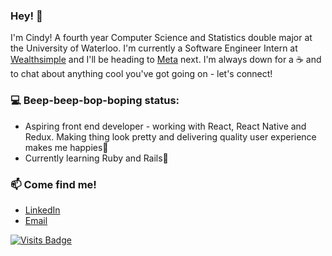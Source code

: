 ### Hey! 👋

<!--
**cindyycheungg/cindyycheungg** is a ✨ _special_ ✨ repository because its `README.md` (this file) appears on your GitHub profile.

Here are some ideas to get you started:

- 🔭 I’m currently working on ...
- 🌱 I’m currently learning ...
- 👯 I’m looking to collaborate on ...
- 🤔 I’m looking for help with ...
- 💬 Ask me about ...
- 📫 How to reach me: ...
- 😄 Pronouns: ...
- ⚡ Fun fact: ...
-->

I'm Cindy! A fourth year Computer Science and Statistics double major at the University of Waterloo. I'm currently a Software Engineer Intern at [Wealthsimple](https://www.wealthsimple.com/) and I'll be heading to [Meta](https://about.facebook.com/meta/) next. I'm always down for a ☕ and to chat about anything cool you've got going on - let's connect! 

### 💻 Beep-beep-bop-boping status:
- Aspiring front end developer - working with React, React Native and Redux. Making thing look pretty and delivering quality user experience makes me happies💃
- Currently learning Ruby and Rails🔧

### 📫 Come find me! 
- [LinkedIn](https://www.linkedin.com/in/cindycheungg/)
- [Email](mailto:ccy2cheu@uwaterloo.ca)

<!--
[![Cindy's GitHub stats](https://github-readme-stats.vercel.app/api?username=cindyycheungg)](https://github.com/cindyycheungg/github-readme-stats)
-->
[![Visits Badge](https://badges.pufler.dev/visits/cindyycheungg/cindyycheungg)](https://badges.pufler.dev)

